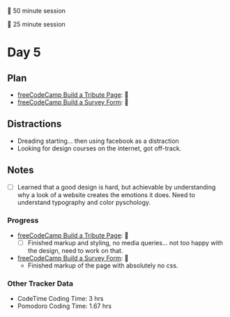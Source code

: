 🍒 50 minute session

🍅 25 minute session

# Day 5

## Plan
-   [freeCodeCamp Build a Tribute Page](https://www.freecodecamp.org/learn/responsive-web-design/responsive-web-design-projects/build-a-tribute-page): 🍒
-   [freeCodeCamp Build a Survey Form](https://www.freecodecamp.org/learn/responsive-web-design/responsive-web-design-projects/build-a-survey-form): 🍒

## Distractions
- Dreading starting... then using facebook as a distraction
- Looking for design courses on the internet, got off-track.


## Notes
- [ ] Learned that a good design is hard, but achievable by understanding why a look of a website creates the emotions it does. Need to understand typography and color pyschology.   
  
### Progress
-   [freeCodeCamp Build a Tribute Page](https://www.freecodecamp.org/learn/responsive-web-design/responsive-web-design-projects/build-a-tribute-page): 🍒
    -  [ ]  Finished markup and styling, no media queries... not too happy with the design, need to work on that.
-   [freeCodeCamp Build a Survey Form](https://www.freecodecamp.org/learn/responsive-web-design/responsive-web-design-projects/build-a-survey-form): 🍒
    -   Finished markup of the page with absolutely no css.

### Other Tracker Data
- CodeTime Coding Time: 3 hrs
- Pomodoro Coding Time: 1.67 hrs